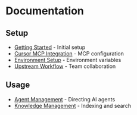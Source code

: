 # Documentation

## Setup
- [Getting Started](setup/getting-started.md) - Initial setup
- [Cursor MCP Integration](setup/cursor-mcp-integration.md) - MCP configuration  
- [Environment Setup](setup/environment-setup.md) - Environment variables
- [Upstream Workflow](setup/upstream-main-workflow.md) - Team collaboration

## Usage
- [Agent Management](agent-management/directing-agents.md) - Directing AI agents
- [Knowledge Management](knowledge-management/indexing-and-reindexing.md) - Indexing and search


